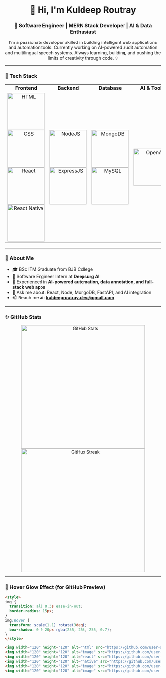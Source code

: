   <h1 align="center">👋 Hi, I'm Kuldeep Routray</h1>
<h3 align="center">🚀 Software Engineer | MERN Stack Developer | AI & Data Enthusiast</h3>

<p align="center">
I’m a passionate developer skilled in building intelligent web applications and automation tools.  
Currently working on AI-powered audit automation and multilingual speech systems.  
Always learning, building, and pushing the limits of creativity through code. 💡
</p>

---

### 🧠 Tech Stack

<table align="center">
  <tr>
    <td align="center"><b>Frontend</b></td>
    <td align="center"><b>Backend</b></td>
    <td align="center"><b>Database</b></td>
    <td align="center"><b>AI & Tools</b></td>
  </tr>
  <tr>
    <td align="center">
      <img width="120" height="120" alt="HTML" src="https://github.com/user-attachments/assets/741f349e-9210-4b98-8e4c-33ba4ead6d8d" />
      <img width="120" height="120" alt="CSS" src="https://github.com/user-attachments/assets/16f171be-580c-4f02-a49f-06d9b0161d08" />
      <img width="120" height="120" alt="React" src="https://github.com/user-attachments/assets/d74dfb82-e2bc-4b5a-ba77-905c564df87e" />
      <img width="120" height="120" alt="React Native" src="https://github.com/user-attachments/assets/0b0d2015-c562-428e-9c29-9a696c79f008" />
    </td>
    <td align="center">
      <img width="120" height="120" alt="NodeJS" src="https://github.com/user-attachments/assets/6a71f151-3035-4989-8155-22687b111eb3" />
      <img width="120" height="120" alt="ExpressJS" src="https://github.com/user-attachments/assets/146cb02c-3780-4ee8-960a-9115b509dbc7" />
    </td>
    <td align="center">
      <img width="120" height="120" alt="MongoDB" src="https://github.com/user-attachments/assets/135d1460-63db-4577-82a3-fbd859583ed0" />
      <img width="120" height="120" alt="MySQL" src="https://github.com/user-attachments/assets/7dc0d443-d835-44cd-bdeb-35c39227c7c0" />
    </td>
    <td align="center">
      <img width="120" height="120" alt="OpenAI" src="https://github.com/user-attachments/assets/07f6e442-605b-4513-8e24-2df750b55d6c" />
    </td>
  </tr>
</table>

---

### 🌟 About Me
- 🎓 BSc ITM Graduate from BJB College  
- 💼 Software Engineer Intern at **Deepsurg AI**  
- 🧩 Experienced in **AI-powered automation, data annotation, and full-stack web apps**  
- 💬 Ask me about: React, Node, MongoDB, FastAPI, and AI integration  
- 📫 Reach me at: **kuldeeproutray.dev@gmail.com**

---

### ✨ GitHub Stats

<p align="center">
  <img src="https://github-readme-stats.vercel.app/api?username=kuldeeproutray&show_icons=true&theme=radical" alt="GitHub Stats" width="400" />
  <img src="https://github-readme-streak-stats.herokuapp.com/?user=kuldeeproutray&theme=radical" alt="GitHub Streak" width="400" />
</p>

---

### 🎨 Hover Glow Effect (for GitHub Preview)

```html
<style>
img {
  transition: all 0.3s ease-in-out;
  border-radius: 15px;
}
img:hover {
  transform: scale(1.1) rotate(3deg);
  box-shadow: 0 0 20px rgba(255, 255, 255, 0.7);
}
</style>

<img width="120" height="120" alt="html" src="https://github.com/user-attachments/assets/741f349e-9210-4b98-8e4c-33ba4ead6d8d" />
<img width="120" height="120" alt="image" src="https://github.com/user-attachments/assets/16f171be-580c-4f02-a49f-06d9b0161d08" />
<img width="120" height="120" alt="react" src="https://github.com/user-attachments/assets/d74dfb82-e2bc-4b5a-ba77-905c564df87e" />
<img width="120" height="120" alt="native" src="https://github.com/user-attachments/assets/0b0d2015-c562-428e-9c29-9a696c79f008" />
<img width="120" height="120" alt="image" src="https://github.com/user-attachments/assets/6a71f151-3035-4989-8155-22687b111eb3" />
<img width="120" height="120" alt="image" src="https://github.com/user-attachments/assets/146cb02c-3780-4ee8-960a-9115b509dbc7" />
